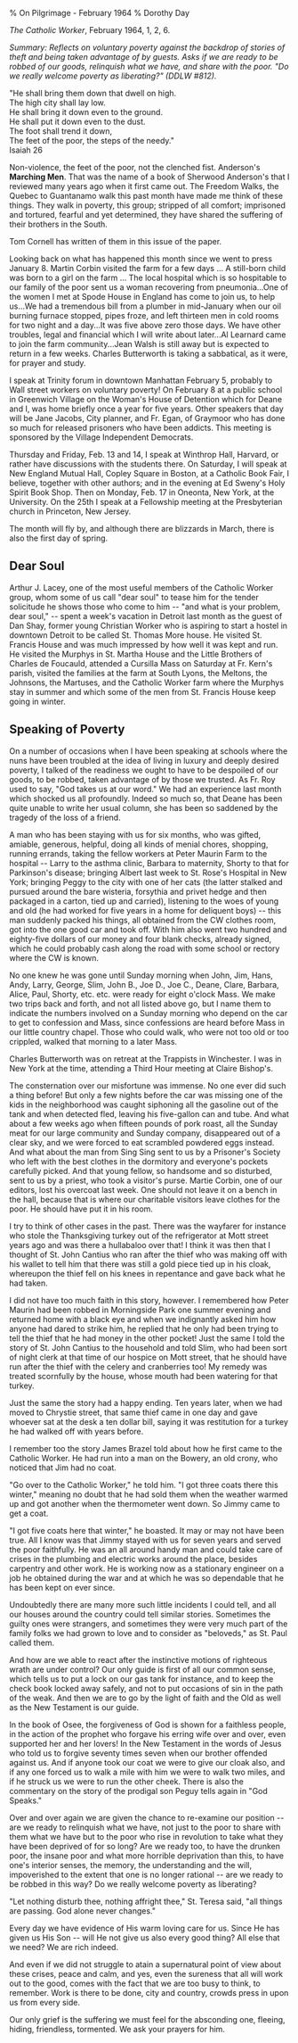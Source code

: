 % On Pilgrimage - February 1964
% Dorothy Day

*The Catholic Worker*, February 1964, 1, 2, 6.

*Summary: Reflects on voluntary poverty against the backdrop of stories
of theft and being taken advantage of by guests. Asks if we are ready to
be robbed of our goods, relinquish what we have, and share with the
poor. "Do we really welcome poverty as liberating?" (DDLW \#812).*

"He shall bring them down that dwell on high.\
The high city shall lay low.\
He shall bring it down even to the ground.\
He shall put it down even to the dust.\
The foot shall trend it down,\
The feet of the poor, the steps of the needy."\
Isaiah 26

Non-violence, the feet of the poor, not the clenched fist. Anderson's
**Marching Men**. That was the name of a book of Sherwood Anderson's
that I reviewed many years ago when it first came out. The Freedom
Walks, the Quebec to Guantanamo walk this past month have made me think
of these things. They walk in poverty, this group; stripped of all
comfort; imprisoned and tortured, fearful and yet determined, they have
shared the suffering of their brothers in the South.

Tom Cornell has written of them in this issue of the paper.

Looking back on what has happened this month since we went to press
January 8. Martin Corbin visited the farm for a few days ... A
still-born child was born to a girl on the farm ... The local hospital
which is so hospitable to our family of the poor sent us a woman
recovering from pneumonia...One of the women I met at Spode House in
England has come to join us, to help us...We had a tremendous bill from
a plumber in mid-January when our oil burning furnace stopped, pipes
froze, and left thirteen men in cold rooms for two night and a day...It
was five above zero those days. We have other troubles, legal and
financial which I will write about later...Al Learnard came to join the
farm community...Jean Walsh is still away but is expected to return in a
few weeks. Charles Butterworth is taking a sabbatical, as it were, for
prayer and study.

I speak at Trinity forum in downtown Manhattan February 5, probably to
Wall street workers on voluntary poverty! On February 8 at a public
school in Greenwich Village on the Woman's House of Detention which for
Deane and I, was home briefly once a year for five years. Other speakers
that day will be Jane Jacobs, City planner, and Fr. Egan, of Graymoor
who has done so much for released prisoners who have been addicts. This
meeting is sponsored by the Village Independent Democrats.

Thursday and Friday, Feb. 13 and 14, I speak at Winthrop Hall, Harvard,
or rather have discussions with the students there. On Saturday, I will
speak at New England Mutual Hall, Copley Square in Boston, at a Catholic
Book Fair, I believe, together with other authors; and in the evening at
Ed Sweny's Holy Spirit Book Shop. Then on Monday, Feb. 17 in Oneonta,
New York, at the University. On the 25th I speak at a Fellowship meeting
at the Presbyterian church in Princeton, New Jersey.

The month will fly by, and although there are blizzards in March, there
is also the first day of spring.

Dear Soul
---------

Arthur J. Lacey, one of the most useful members of the Catholic Worker
group, whom some of us call "dear soul" to tease him for the tender
solicitude he shows those who come to him -- "and what is your problem,
dear soul," -- spent a week's vacation in Detroit last month as the
guest of Dan Shay, former young Christian Worker who is aspiring to
start a hostel in downtown Detroit to be called St. Thomas More house.
He visited St. Francis House and was much impressed by how well it was
kept and run. He visited the Murphys in St. Martha House and the Little
Brothers of Charles de Foucauld, attended a Cursilla Mass on Saturday at
Fr. Kern's parish, visited the families at the farm at South Lyons, the
Meltons, the Johnsons, the Martuses, and the Catholic Worker farm where
the Murphys stay in summer and which some of the men from St. Francis
House keep going in winter.

Speaking of Poverty
-------------------

On a number of occasions when I have been speaking at schools where the
nuns have been troubled at the idea of living in luxury and deeply
desired poverty, I talked of the readiness we ought to have to be
despoiled of our goods, to be robbed, taken advantage of by those we
trusted. As Fr. Roy used to say, "God takes us at our word." We had an
experience last month which shocked us all profoundly. Indeed so much
so, that Deane has been quite unable to write her usual column, she has
been so saddened by the tragedy of the loss of a friend.

A man who has been staying with us for six months, who was gifted,
amiable, generous, helpful, doing all kinds of menial chores, shopping,
running errands, taking the fellow workers at Peter Maurin Farm to the
hospital -- Larry to the asthma clinic, Barbara to maternity, Shorty to
that for Parkinson's disease; bringing Albert last week to St. Rose's
Hospital in New York; bringing Peggy to the city with one of her cats
(the latter stalked and pursued around the bare wisteria, forsythia and
privet hedge and then packaged in a carton, tied up and carried),
listening to the woes of young and old (he had worked for five years in
a home for deliquent boys) -- this man suddenly packed his things, all
obtained from the CW clothes room, got into the one good car and took
off. With him also went two hundred and eighty-five dollars of our money
and four blank checks, already signed, which he could probably cash
along the road with some school or rectory where the CW is known.

No one knew he was gone until Sunday morning when John, Jim, Hans, Andy,
Larry, George, Slim, John B., Joe D., Joe C., Deane, Clare, Barbara,
Alice, Paul, Shorty, etc. etc. were ready for eight o'clock Mass. We
make two trips back and forth, and not all listed above go, but I name
them to indicate the numbers involved on a Sunday morning who depend on
the car to get to confession and Mass, since confessions are heard
before Mass in our little country chapel. Those who could walk, who were
not too old or too crippled, walked that morning to a later Mass.

Charles Butterworth was on retreat at the Trappists in Winchester. I was
in New York at the time, attending a Third Hour meeting at Claire
Bishop's.

The consternation over our misfortune was immense. No one ever did such
a thing before! But only a few nights before the car was missing one of
the kids in the neighborhood was caught siphoning all the gasoline out
of the tank and when detected fled, leaving his five-gallon can and
tube. And what about a few weeks ago when fifteen pounds of pork roast,
all the Sunday meat for our large community and Sunday company,
disappeared out of a clear sky, and we were forced to eat scrambled
powdered eggs instead. And what about the man from Sing Sing sent to us
by a Prisoner's Society who left with the best clothes in the dormitory
and everyone's pockets carefully picked. And that young fellow, so
handsome and so disturbed, sent to us by a priest, who took a visitor's
purse. Martie Corbin, one of our editors, lost his overcoat last week.
One should not leave it on a bench in the hall, because that is where
our charitable visitors leave clothes for the poor. He should have put
it in his room.

I try to think of other cases in the past. There was the wayfarer for
instance who stole the Thanksgiving turkey out of the refrigerator at
Mott street years ago and was there a hullabaloo over that! I think it
was then that I thought of St. John Cantius who ran after the thief who
was making off with his wallet to tell him that there was still a gold
piece tied up in his cloak, whereupon the thief fell on his knees in
repentance and gave back what he had taken.

I did not have too much faith in this story, however. I remembered how
Peter Maurin had been robbed in Morningside Park one summer evening and
returned home with a black eye and when we indignantly asked him how
anyone had dared to strike him, he replied that he only had been trying
to tell the thief that he had money in the other pocket! Just the same I
told the story of St. John Cantius to the household and told Slim, who
had been sort of night clerk at that time of our hospice on Mott street,
that he should have run after the thief with the celery and cranberries
too! My remedy was treated scornfully by the house, whose mouth had been
watering for that turkey.

Just the same the story had a happy ending. Ten years later, when we had
moved to Chrystie street, that same thief came in one day and gave
whoever sat at the desk a ten dollar bill, saying it was restitution for
a turkey he had walked off with years before.

I remember too the story James Brazel told about how he first came to
the Catholic Worker. He had run into a man on the Bowery, an old crony,
who noticed that Jim had no coat.

"Go over to the Catholic Worker," he told him. "I got three coats there
this winter," meaning no doubt that he had sold them when the weather
warmed up and got another when the thermometer went down. So Jimmy came
to get a coat.

"I got five coats here that winter," he boasted. It may or may not have
been true. All I know was that Jimmy stayed with us for seven years and
served the poor faithfully. He was an all around handy man and could
take care of crises in the plumbing and electric works around the place,
besides carpentry and other work. He is working now as a stationary
engineer on a job he obtained during the war and at which he was so
dependable that he has been kept on ever since.

Undoubtedly there are many more such little incidents I could tell, and
all our houses around the country could tell similar stories. Sometimes
the guilty ones were strangers, and sometimes they were very much part
of the family folks we had grown to love and to consider as "beloveds,"
as St. Paul called them.

And how are we able to react after the instinctive motions of righteous
wrath are under control? Our only guide is first of all our common
sense, which tells us to put a lock on our gas tank for instance, and to
keep the check book locked away safely, and not to put occasions of sin
in the path of the weak. And then we are to go by the light of faith and
the Old as well as the New Testament is our guide.

In the book of Osee, the forgiveness of God is shown for a faithless
people, in the action of the prophet who forgave his erring wife over
and over, even supported her and her lovers! In the New Testament in the
words of Jesus who told us to forgive seventy times seven when our
brother offended against us. And if anyone took our coat we were to give
our cloak also, and if any one forced us to walk a mile with him we were
to walk two miles, and if he struck us we were to run the other cheek.
There is also the commentary on the story of the prodigal son Peguy
tells again in "God Speaks."

Over and over again we are given the chance to re-examine our position
-- are we ready to relinquish what we have, not just to the poor to
share with them what we have but to the poor who rise in revolution to
take what they have been deprived of for so long? Are we ready too, to
have the drunken poor, the insane poor and what more horrible
deprivation than this, to have one's interior senses, the memory, the
understanding and the will, impoverished to the extent that one is no
longer rational -- are we ready to be robbed in this way? Do we really
welcome poverty as liberating?

"Let nothing disturb thee, nothing affright thee," St. Teresa said, "all
things are passing. God alone never changes."

Every day we have evidence of His warm loving care for us. Since He has
given us His Son -- will He not give us also every good thing? All else
that we need? We are rich indeed.

And even if we did not struggle to atain a supernatural point of view
about these crises, peace and calm, and yes, even the sureness that all
will work out to the good, comes with the fact that we are too busy to
think, to remember. Work is there to be done, city and country, crowds
press in upon us from every side.

Our only grief is the suffering we must feel for the absconding one,
fleeing, hiding, friendless, tormented. We ask your prayers for him.
